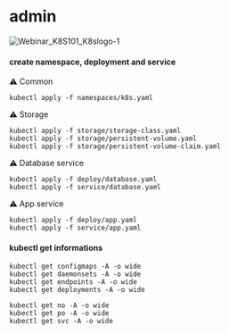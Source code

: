 # admin
![Webinar_K8S101_K8slogo-1](https://user-images.githubusercontent.com/26479/113612862-aaadd080-9650-11eb-83db-7a3103293c3c.png)

#### create namespace, deployment and service

⚠️ Common

```
kubectl apply -f namespaces/k8s.yaml
```

⚠️ Storage

```
kubectl apply -f storage/storage-class.yaml
kubectl apply -f storage/persistent-volume.yaml
kubectl apply -f storage/persistent-volume-claim.yaml
```

⚠️ Database service

```
kubectl apply -f deploy/database.yaml
kubectl apply -f service/database.yaml
```

⚠️ App service

```
kubectl apply -f deploy/app.yaml
kubectl apply -f service/app.yaml
```

#### kubectl get informations

```
kubectl get configmaps -A -o wide
kubectl get daemonsets -A -o wide
kubectl get endpoints -A -o wide
kubectl get deployments -A -o wide
```

```
kubectl get no -A -o wide
kubectl get po -A -o wide
kubectl get svc -A -o wide
```
